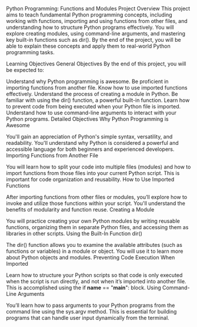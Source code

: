 Python Programming: Functions and Modules
Project Overview
This project aims to teach fundamental Python programming concepts, including working with functions, importing and using functions from other files, and understanding how to structure Python programs effectively. You will explore creating modules, using command-line arguments, and mastering key built-in functions such as dir(). By the end of the project, you will be able to explain these concepts and apply them to real-world Python programming tasks.

Learning Objectives
General Objectives
By the end of this project, you will be expected to:

Understand why Python programming is awesome.
Be proficient in importing functions from another file.
Know how to use imported functions effectively.
Understand the process of creating a module in Python.
Be familiar with using the dir() function, a powerful built-in function.
Learn how to prevent code from being executed when your Python file is imported.
Understand how to use command-line arguments to interact with your Python programs.
Detailed Objectives
Why Python Programming is Awesome

You'll gain an appreciation of Python's simple syntax, versatility, and readability. You'll understand why Python is considered a powerful and accessible language for both beginners and experienced developers.
Importing Functions from Another File

You will learn how to split your code into multiple files (modules) and how to import functions from those files into your current Python script. This is important for code organization and reusability.
How to Use Imported Functions

After importing functions from other files or modules, you’ll explore how to invoke and utilize those functions within your script. You'll understand the benefits of modularity and function reuse.
Creating a Module

You will practice creating your own Python modules by writing reusable functions, organizing them in separate Python files, and accessing them as libraries in other scripts.
Using the Built-In Function dir()

The dir() function allows you to examine the available attributes (such as functions or variables) in a module or object. You will use it to learn more about Python objects and modules.
Preventing Code Execution When Imported

Learn how to structure your Python scripts so that code is only executed when the script is run directly, and not when it’s imported into another file. This is accomplished using the if __name__ == "__main__": block.
Using Command-Line Arguments

You’ll learn how to pass arguments to your Python programs from the command line using the sys.argv method. This is essential for building programs that can handle user input dynamically from the terminal.

